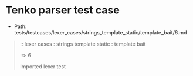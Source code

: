 # Tenko parser test case

- Path: tests/testcases/lexer_cases/strings_template_static/template_bait/6.md

> :: lexer cases : strings template static : template bait
>
> ::> 6
>
> Imported lexer test
>
> <template pure> dollar baiting eol/eof

## Input

`````js
` aaa $
`````

## Output

_Note: the whole output block is auto-generated. Manual changes will be overwritten!_

Below follow outputs in five parsing modes: sloppy, sloppy+annexb, strict script, module, module+annexb.

Note that the output parts are auto-generated by the test runner to reflect actual result.

### Sloppy mode

Parsed with script goal and as if the code did not start with strict mode header.

`````
throws: Lexer error!
    Unclosed template string

start@1:0, error@1:0
╔══╦════════════════
 1 ║ ` aaa $
   ║ ^^^^^^^------- error
╚══╩════════════════

`````

### Strict mode

Parsed with script goal but as if it was starting with `"use strict"` at the top.

_Output same as sloppy mode._

### Module goal

Parsed with the module goal.

_Output same as sloppy mode._

### Sloppy mode with AnnexB

Parsed with script goal with AnnexB rules enabled and as if the code did not start with strict mode header.

_Output same as sloppy mode._

### Module goal with AnnexB

Parsed with the module goal with AnnexB rules enabled.

_Output same as sloppy mode._
